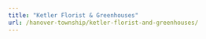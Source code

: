 ```yaml
---
title: "Ketler Florist & Greenhouses"
url: /hanover-township/ketler-florist-and-greenhouses/
---
```

